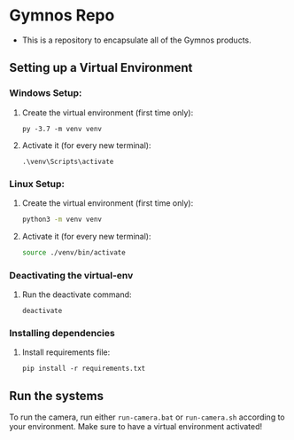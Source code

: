 # Gymnos Repo
- This is a repository to encapsulate all of the Gymnos products.

## Setting up a Virtual Environment

### Windows Setup:
1) Create the virtual environment (first time only):
    ```
    py -3.7 -m venv venv
    ```

2) Activate it (for every new terminal): 
    ```
    .\venv\Scripts\activate
    ```

### Linux Setup:
1) Create the virtual environment (first time only):
    ```bash
    python3 -m venv venv
    ```

2) Activate it (for every new terminal):
    ```bash
    source ./venv/bin/activate
    ```

### Deactivating the virtual-env
1) Run the deactivate command:
    ```
    deactivate
    ```

### Installing dependencies
1) Install requirements file:
    ```
    pip install -r requirements.txt
    ```

## Run the systems

To run the camera, run either `run-camera.bat` or `run-camera.sh` according to your environment.
Make sure to have a virtual environment activated!